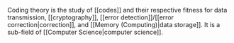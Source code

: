 Coding theory is the study of [[codes]] and their respective fitness for data transmission, [[cryptography]], [[error detection]]/[[error correction|correction]], and [[Memory (Computing)|data storage]]. It is a sub-field of [[Computer Science|computer science]].